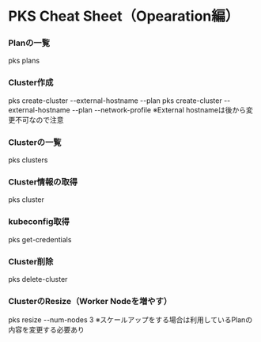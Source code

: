 # PKS Cheat Sheet（Opearation編）

### Planの一覧
pks plans

### Cluster作成
pks create-cluster <CLUSTER-NAME> --external-hostname <CLUSTER-FQDN> --plan <PLAN-NAME>
pks create-cluster <CLUSTER-NAME> --external-hostname <CLUSTER-FQDN> --plan <PLAN-NAME> --network-profile <NETWORKPROFILE>
※External hostnameは後から変更不可なので注意

### Clusterの一覧
pks clusters

### Cluster情報の取得
pks cluster <CLUSTER-NAME>

### kubeconfig取得
pks get-credentials <CLUSTER-NAME>

### Cluster削除
pks delete-cluster <CLUSTER-NAME>

### ClusterのResize（Worker Nodeを増やす）
pks resize <CLUSTER-NAME> --num-nodes 3
※スケールアップをする場合は利用しているPlanの内容を変更する必要あり